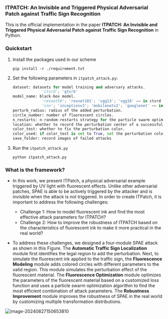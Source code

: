 ### ITPATCH: An Invisible and Triggered Physical Adversarial Patch against Traffic Sign Recognition

This is the official implementation in the paper **ITPATCH: An Invisible and Triggered Physical Adversarial Patch against Traffic Sign Recognition** in Python.



### Quickstart

1. Install the packages used in our scheme

   `pip install -r ./requirement.txt`

2. Set the following parameters in `itpatch_attack.py`:

   ```python
   dataset: datasets for model training and adversary attacks.
   				'ctsrd'; 'gtsrb'
   model_name: black-box model.
   				'resnet50'; 'resnet101'; 'vgg13'; 'vgg16' —— in ctsrd dataset.
     			'cnn'; 'inceptionv3'; 'mobilenetv2'; 'googlenet' —— in gtsrb dataset.
   perturb_radius: radius of the added perturbation.
   circle_number: number of fluorescent circles.
   n_restarts: n-random-restarts strategy for the particle swarm optimization.
   location: whether to record the perturbation center of a successful attack.
   color_test: whether to fix the perturbation color.
   color_used: if color_test is set to True, set the perturbation color
   save_folder: record images of failed attacks
   ```

3. Run the `itpatch_attack.py`

   `python itpatch_attack.py`



### What is the framework?

- In this work, we present ITPatch, a physical adversarial example triggered by UV light with fluorescent effects. Unlike other adversarial patches, SPAE is able to be actively triggered by the attacker and is invisible when the attack is not triggered. In order to create ITPatch, it is important to address the following challenges: 

  - Challenge 1: How to model fluorescent ink and find the most effective attack parameters for ITPATCH?
  - Challenge 2: How to improve the robustness of ITPATCH based on the characteristics of fluorescent ink to make it more practical in the real world?
- To address these challenges, we designed a four-module SPAE attack as shown in this Figure. The **Automatic Traffic Sign Localization** module first identifies the legal region to add the perturbation. Next, to simulate the fluorescent ink applied to the traffic sign, the **Fluorescence Modeling** module adds colored circles with different parameters to the valid region. This module simulates the perturbation effect of the fluorescent material. The **Fluorescence Optimization** module optimizes the parameters of the fluorescent material based on a customized loss function and uses a particle swarm optimization algorithm to find the most efficient combination of attack parameters. The **Robustness Improvement** module improves the robustness of SPAE in the real world by customizing multiple transformation distributions.

![image-20240827150653810](https://s2.loli.net/2024/08/27/YFm1hZ3KboQATWN.png)

